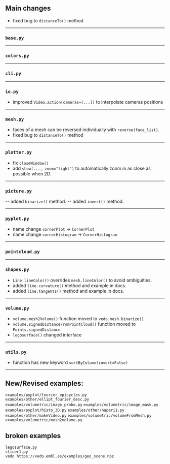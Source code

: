 ## Main changes

- fixed bug to `distanceTo()` method


---
### `base.py`

---
### `colors.py`

---
### `cli.py`

---
### `io.py`

- improved `Video.action(cameras=[...])` to interpolate cameras positions


---
### `mesh.py`

- faces of a mesh can be reversed individually with `reverse(face_list)`.
- fixed bug to `distanceTo()` method

---
### `plotter.py`
- fix `closeWindow()`
- add `show(..., zoom="tight")` to automatically zoom in as close as possible when 2D.

---
### `picture.py`

-- added `binarize()` method.
-- added `invert()` method.

---
### `pyplot.py`
- name change `cornerPlot` -> `CornerPlot`
- name change `cornerHistogram` -> `CornerHistogram`

---
### `pointcloud.py`

---
### `shapes.py`
- `Line.lineColor()` overrides `mesh.lineColor()` to avoid ambiguities.
- added `line.curvature()` method and example in docs.
- added `line.tangents()` method and example in docs.

---
### `volume.py`
- `volume.mesh2Volume()` function moved to `vedo.mesh.binarize()`
- `volume.signedDistanceFromPointCloud()` function moved to `Points.signedDistance`
- `legosurface()` changed interface

---
### `utils.py`
- function has new keyword `sortByColumn(invert=False)`


-------------------------

## New/Revised examples:

`examples/pyplot/fourier_epicycles.py`
`examples/other/ellipt_fourier_desc.py`
`examples/volumetric/image_probe.py`
`examples/volumetric/image_mask.py`
`examples/pyplot/histo_3D.py`
`examples/other/napari1.py`
`examples/other/makeVideo.py`
`examples/volumetric/volumeFromMesh.py`
`examples/volumetric/mesh2volume.py`

## broken examples
```
legosurface.py
slicer1.py
vedo https://vedo.embl.es/examples/geo_scene.npz
```
